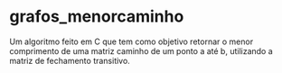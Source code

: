 # grafos_menorcaminho
Um algoritmo feito em C que tem como objetivo retornar o menor comprimento de uma matriz caminho de um ponto a até b, utilizando a matriz de fechamento transitivo.
